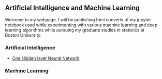 ## Artificial Intelligence and Machine Learning 

Welcome to my webpage. I will be publishing html converts of my jupyter notebook used while experimenting with various machine learning and deep learning algorithms while pursuing my graduate studies in statistics at Boston University.

### Artificial Intelligence 

- <a href="untitled.html">One Hidden layer Neural Network</a>

### Machine Learning 

